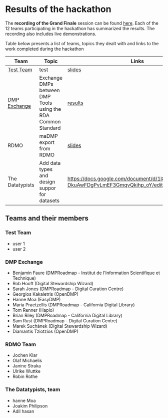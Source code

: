 # Results of the hackathon

The **recording of the Grand Finale** session can be found [here](https://us02web.zoom.us/rec/share/vu1eaJPC9iBLW6f_0WPTVKAPEIHjeaa81XdLr6AIzk9DuI-BNpsuKlpL4tz9Dt2B?startTime=1590757696000). Each of the 12 teams participating in the hackathon has summarized the results. The recording also includes live demonstrations.

Table below presents a list of teams, topics they dealt with and links to the work completed during the hackathon

Team | Topic | Links
-|-|-
[Test Team](#Test_Team) | test| [slides]()
[DMP Exchange](#DMP_Exchange) | Exchange DMPs between DMP Tools using the RDA Common Standard | [results](https://docs.google.com/document/d/1AOpCpetQLZNPFr0aC2UqJG9AzYOR3b2x/edit#)
RDMO|maDMP export from RDMO|[slides](https://docs.google.com/presentation/d/17Q0yrQz1G-SM7SrxWmJ2FyID8BKOORGaUYVvN7B7vFM/edit#slide=id.p)
The Datatypists | Add data types and design suppor for datasets | https://docs.google.com/document/d/1l8x3bQ52riVUdq9-DkuAwFDgPvLmEF3GmqvQkihp_oY/edit?usp=sharing





## Teams and their members

### Test Team
* user 1
* user 2


### DMP Exchange
* Benjamin Faure (DMPRoadmap - Institut de l'Information Scientifique et Technique)
* Rob Hooft (Digital Stewardship Wizard)
* Sarah Jones (DMPRoadmap - Digital Curation Centre)
* Georgios Kakaletris (OpenDMP)
* Hanne Moa (EasyDMP)
* Maria Praetzellis (DMPRoadmap - California Digital Library)
* Tom Renner (Haplo)
* Brian Riley (DMPRoadmap - California Digital Library)
* Sam Rust (DMPRoadmap - Digital Curation Centre)
* Marek Suchánek (Digital Stewardship Wizard)
* Diamantis Tziotzios (OpenDMP)

### RDMO Team
* Jochen Klar
* Olaf Michaelis
* Janine Straka
* Ulrike Wuttke
* Robin Rothe

### The Datatypists, team
* hanne Moa
* Joakim Philipson
* Adil hasan
